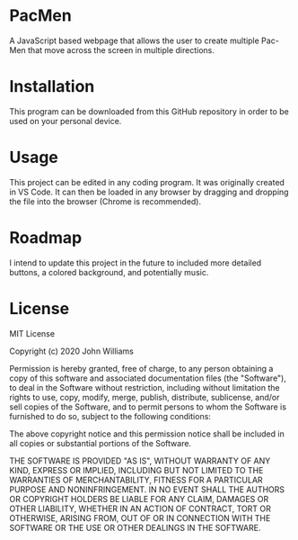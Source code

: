 # PacMen
A JavaScript based webpage that allows the user to create multiple Pac-Men that move across the screen in multiple directions.

# Installation
This program can be downloaded from this GitHub repository in order to be used on your personal device.

# Usage
This project can be edited in any coding program.  It was originally created in VS Code.  It can then be loaded in any browser by dragging and dropping the file into the browser (Chrome is recommended).

# Roadmap
I intend to update this project in the future to included more detailed buttons, a colored background, and potentially music.

# License
MIT License

Copyright (c) 2020 John Williams

Permission is hereby granted, free of charge, to any person obtaining a copy of this software and associated documentation files (the "Software"), to deal in the Software without restriction, including without limitation the rights to use, copy, modify, merge, publish, distribute, sublicense, and/or sell copies of the Software, and to permit persons to whom the Software is furnished to do so, subject to the following conditions:

The above copyright notice and this permission notice shall be included in all copies or substantial portions of the Software.

THE SOFTWARE IS PROVIDED "AS IS", WITHOUT WARRANTY OF ANY KIND, EXPRESS OR IMPLIED, INCLUDING BUT NOT LIMITED TO THE WARRANTIES OF MERCHANTABILITY, FITNESS FOR A PARTICULAR PURPOSE AND NONINFRINGEMENT. IN NO EVENT SHALL THE AUTHORS OR COPYRIGHT HOLDERS BE LIABLE FOR ANY CLAIM, DAMAGES OR OTHER LIABILITY, WHETHER IN AN ACTION OF CONTRACT, TORT OR OTHERWISE, ARISING FROM, OUT OF OR IN CONNECTION WITH THE SOFTWARE OR THE USE OR OTHER DEALINGS IN THE SOFTWARE.

